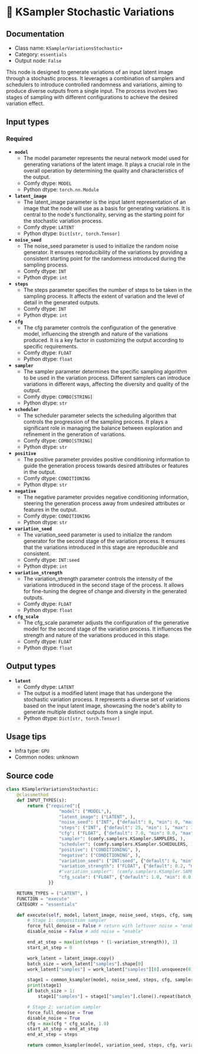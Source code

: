 # 🔧 KSampler Stochastic Variations
## Documentation
- Class name: `KSamplerVariationsStochastic+`
- Category: `essentials`
- Output node: `False`

This node is designed to generate variations of an input latent image through a stochastic process. It leverages a combination of samplers and schedulers to introduce controlled randomness and variations, aiming to produce diverse outputs from a single input. The process involves two stages of sampling with different configurations to achieve the desired variation effect.
## Input types
### Required
- **`model`**
    - The model parameter represents the neural network model used for generating variations of the latent image. It plays a crucial role in the overall operation by determining the quality and characteristics of the output.
    - Comfy dtype: `MODEL`
    - Python dtype: `torch.nn.Module`
- **`latent_image`**
    - The latent_image parameter is the input latent representation of an image that the node will use as a basis for generating variations. It is central to the node's functionality, serving as the starting point for the stochastic variation process.
    - Comfy dtype: `LATENT`
    - Python dtype: `Dict[str, torch.Tensor]`
- **`noise_seed`**
    - The noise_seed parameter is used to initialize the random noise generator. It ensures reproducibility of the variations by providing a consistent starting point for the randomness introduced during the sampling process.
    - Comfy dtype: `INT`
    - Python dtype: `int`
- **`steps`**
    - The steps parameter specifies the number of steps to be taken in the sampling process. It affects the extent of variation and the level of detail in the generated outputs.
    - Comfy dtype: `INT`
    - Python dtype: `int`
- **`cfg`**
    - The cfg parameter controls the configuration of the generative model, influencing the strength and nature of the variations produced. It is a key factor in customizing the output according to specific requirements.
    - Comfy dtype: `FLOAT`
    - Python dtype: `float`
- **`sampler`**
    - The sampler parameter determines the specific sampling algorithm to be used in the variation process. Different samplers can introduce variations in different ways, affecting the diversity and quality of the output.
    - Comfy dtype: `COMBO[STRING]`
    - Python dtype: `str`
- **`scheduler`**
    - The scheduler parameter selects the scheduling algorithm that controls the progression of the sampling process. It plays a significant role in managing the balance between exploration and refinement in the generation of variations.
    - Comfy dtype: `COMBO[STRING]`
    - Python dtype: `str`
- **`positive`**
    - The positive parameter provides positive conditioning information to guide the generation process towards desired attributes or features in the output.
    - Comfy dtype: `CONDITIONING`
    - Python dtype: `str`
- **`negative`**
    - The negative parameter provides negative conditioning information, steering the generation process away from undesired attributes or features in the output.
    - Comfy dtype: `CONDITIONING`
    - Python dtype: `str`
- **`variation_seed`**
    - The variation_seed parameter is used to initialize the random generator for the second stage of the variation process. It ensures that the variations introduced in this stage are reproducible and consistent.
    - Comfy dtype: `INT:seed`
    - Python dtype: `int`
- **`variation_strength`**
    - The variation_strength parameter controls the intensity of the variations introduced in the second stage of the process. It allows for fine-tuning the degree of change and diversity in the generated outputs.
    - Comfy dtype: `FLOAT`
    - Python dtype: `float`
- **`cfg_scale`**
    - The cfg_scale parameter adjusts the configuration of the generative model for the second stage of the variation process. It influences the strength and nature of the variations produced in this stage.
    - Comfy dtype: `FLOAT`
    - Python dtype: `float`
## Output types
- **`latent`**
    - Comfy dtype: `LATENT`
    - The output is a modified latent image that has undergone the stochastic variation process. It represents a diverse set of variations based on the input latent image, showcasing the node's ability to generate multiple distinct outputs from a single input.
    - Python dtype: `Dict[str, torch.Tensor]`
## Usage tips
- Infra type: `GPU`
- Common nodes: unknown


## Source code
```python
class KSamplerVariationsStochastic:
    @classmethod
    def INPUT_TYPES(s):
        return {"required":{
                    "model": ("MODEL",),
                    "latent_image": ("LATENT", ),
                    "noise_seed": ("INT", {"default": 0, "min": 0, "max": 0xffffffffffffffff}),
                    "steps": ("INT", {"default": 25, "min": 1, "max": 10000}),
                    "cfg": ("FLOAT", {"default": 7.0, "min": 0.0, "max": 100.0, "step":0.1, "round": 0.01}),
                    "sampler": (comfy.samplers.KSampler.SAMPLERS, ),
                    "scheduler": (comfy.samplers.KSampler.SCHEDULERS, ),
                    "positive": ("CONDITIONING", ),
                    "negative": ("CONDITIONING", ),
                    "variation_seed": ("INT:seed", {"default": 0, "min": 0, "max": 0xffffffffffffffff}),
                    "variation_strength": ("FLOAT", {"default": 0.2, "min": 0.0, "max": 1.0, "step":0.05, "round": 0.01}),
                    #"variation_sampler": (comfy.samplers.KSampler.SAMPLERS, ),
                    "cfg_scale": ("FLOAT", {"default": 1.0, "min": 0.0, "max": 1.0, "step":0.05, "round": 0.01}),
                }}

    RETURN_TYPES = ("LATENT", )
    FUNCTION = "execute"
    CATEGORY = "essentials"

    def execute(self, model, latent_image, noise_seed, steps, cfg, sampler, scheduler, positive, negative, variation_seed, variation_strength, cfg_scale, variation_sampler="dpmpp_2m_sde"):
        # Stage 1: composition sampler
        force_full_denoise = False # return with leftover noise = "enable"
        disable_noise = False # add noise = "enable"

        end_at_step = max(int(steps * (1-variation_strength)), 1)
        start_at_step = 0

        work_latent = latent_image.copy()
        batch_size = work_latent["samples"].shape[0]
        work_latent["samples"] = work_latent["samples"][0].unsqueeze(0)

        stage1 = common_ksampler(model, noise_seed, steps, cfg, sampler, scheduler, positive, negative, work_latent, denoise=1.0, disable_noise=disable_noise, start_step=start_at_step, last_step=end_at_step, force_full_denoise=force_full_denoise)[0]
        print(stage1)
        if batch_size > 1:
            stage1["samples"] = stage1["samples"].clone().repeat(batch_size, 1, 1, 1)

        # Stage 2: variation sampler
        force_full_denoise = True
        disable_noise = True
        cfg = max(cfg * cfg_scale, 1.0)
        start_at_step = end_at_step
        end_at_step = steps

        return common_ksampler(model, variation_seed, steps, cfg, variation_sampler, scheduler, positive, negative, stage1, denoise=1.0, disable_noise=disable_noise, start_step=start_at_step, last_step=end_at_step, force_full_denoise=force_full_denoise)

```
